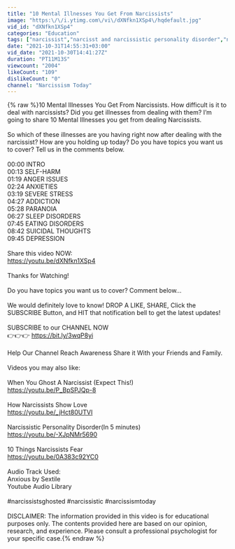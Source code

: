 ```yaml
---
title: "10 Mental Illnesses You Get From Narcissists"
image: "https:\/\/i.ytimg.com\/vi\/dXNfkn1XSp4\/hqdefault.jpg"
vid_id: "dXNfkn1XSp4"
categories: "Education"
tags: ["narcissist","narcisst and narcissistic personality disorder","npd"]
date: "2021-10-31T14:55:31+03:00"
vid_date: "2021-10-30T14:41:27Z"
duration: "PT11M13S"
viewcount: "2004"
likeCount: "109"
dislikeCount: "0"
channel: "Narcissism Today"
---
```

{% raw %}10 Mental Illnesses You Get From Narcissists. How difficult is it to deal with narcissists? Did you get illnesses from dealing with them? I’m going to share 10 Mental Illnesses you get from dealing Narcissists.<br /><br />So which of these illnesses are you having right now after dealing with the narcissist? How are you holding up today? Do you have topics you want us to cover? Tell us in the comments below.<br /><br />00:00 INTRO<br />00:13 SELF-HARM<br />01:19 ANGER ISSUES<br />02:24 ANXIETIES<br />03:19 SEVERE STRESS<br />04:27 ADDICTION<br />05:28 PARANOIA<br />06:27 SLEEP DISORDERS<br />07:45 EATING DISORDERS<br />08:42 SUICIDAL THOUGHTS<br />09:45 DEPRESSION<br /><br />Share this video NOW: <br /><a rel="nofollow" target="blank" href="https://youtu.be/dXNfkn1XSp4">https://youtu.be/dXNfkn1XSp4</a><br /><br />Thanks for Watching!<br /><br />Do you have topics you want us to cover? Comment below...<br /><br />We would definitely love to know! DROP A LIKE, SHARE, Click the SUBSCRIBE Button, and HIT that notification bell to get the latest updates!<br /><br />SUBSCRIBE to our CHANNEL NOW<br />👉👉👉   <a rel="nofollow" target="blank" href="https://bit.ly/3wqP8yi">https://bit.ly/3wqP8yi</a><br /><br />Help Our Channel Reach Awareness Share it With your Friends and Family.<br /><br />Videos you may also like:<br /><br />When You Ghost A Narcissist (Expect This!)<br /><a rel="nofollow" target="blank" href="https://youtu.be/P_BpSPJQp-8">https://youtu.be/P_BpSPJQp-8</a><br /><br />How Narcissists Show Love<br /><a rel="nofollow" target="blank" href="https://youtu.be/_jHct80UTVI">https://youtu.be/_jHct80UTVI</a><br /><br />Narcissistic Personality Disorder(In 5 minutes)<br /><a rel="nofollow" target="blank" href="https://youtu.be/-XJpNMr5690">https://youtu.be/-XJpNMr5690</a><br /><br />10 Things Narcissists Fear<br /><a rel="nofollow" target="blank" href="https://youtu.be/0A383c92YC0">https://youtu.be/0A383c92YC0</a><br /><br />Audio Track Used:<br />Anxious by Sextile<br />Youtube Audio Library<br /><br />#narcissistsghosted #narcissistic #narcissismtoday<br /><br />DISCLAIMER: The information provided in this video is for educational purposes only. The contents provided here are based on our opinion, research, and experience. Please consult a professional psychologist for your specific case.{% endraw %}
